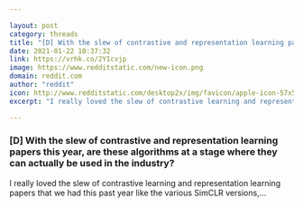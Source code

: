 ```yaml
---

layout: post
category: threads
title: "[D] With the slew of contrastive and representation learning papers this year, are these algorithms at a stage where they can actually be used in the industry?"
date: 2021-01-22 10:37:32
link: https://vrhk.co/2Y1cvjp
image: https://www.redditstatic.com/new-icon.png
domain: reddit.com
author: "reddit"
icon: http://www.redditstatic.com/desktop2x/img/favicon/apple-icon-57x57.png
excerpt: "I really loved the slew of contrastive learning and representation learning papers that we had this past year like the various SimCLR versions,..."

---
```


### [D] With the slew of contrastive and representation learning papers this year, are these algorithms at a stage where they can actually be used in the industry?

I really loved the slew of contrastive learning and representation learning papers that we had this past year like the various SimCLR versions,...